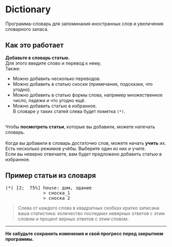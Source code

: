 # Dictionary
Программа-словарь для запоминания иностранных слов и увеличения словарного запаса.

## Как это работает
<b>Добавьте в словарь статью.</b><br>
Для этого введите слово и перевод к нему.<br>
Также:
* Можно добавить несколько переводов.
* Можно добавить в статью сноски (примечания, подсказки, что угодно).
* Можно добавить в статью формы слова, например множественное число, падежи и что угодно ещё.
* Можно добавить статью в избранное.<br>
В словаре у таких статей слева будет пометка `(*)`.<br>
<br>
Чтобы <b>посмотреть статьи</b>, которые вы добавили, можете напечать словарь.<br>
<br>
Когда вы добавили в словарь достаточно слов, можете начать <b>учить</b> их.<br>
Есть несколько режимов учёбы. Выберите один из них и учите.<br>
Если вы неверно отвечаете, вам будет предложено добавить статью в избранное.

## Пример статьи из словаря
<pre>
(*) [2;  75%] house: дом, здание
              > сноска_1
              > сноска_2
</pre>
> Слева от каждого слова в квадратных скобках кратко записана ваша статистика: количество последних неверных ответов с этим словом и процент верных ответов с этим словом.

<hr>
<b>Не забудьте сохранить изменения и свой прогресс перед закрытием программы.</b>
